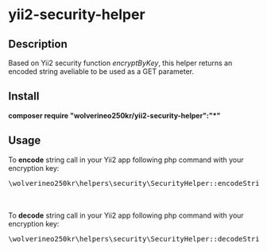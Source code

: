 # yii2-security-helper
<p>
<h2>Description</h2>
Based on Yii2 security function <i>encryptByKey</i>, this helper returns an encoded string aveliable to be used as a GET parameter.
<h2>Install</h2>
<b>composer require "wolverineo250kr/yii2-security-helper":"*"</b>
<h2>Usage</h2>
To <b>encode</b> string call in your Yii2 app following php command with your encryption key:
<pre>
\wolverineo250kr\helpers\security\SecurityHelper::encodeStringByKey('Your string', 'yourKey');
</pre> 
<br/>
<br/>
To <b>decode</b> string call in your Yii2 app following php command with your encryption key:
<pre>
\wolverineo250kr\helpers\security\SecurityHelper::decodeStringByKey('5arqQR_W4GYzB5uIwNDUfDg4YTcyZjFiMzg3OTQwN2YzOTRjMTEzODlmODVjZjIxOGQ0ODUzZDNhNmEyODg3MDA3OGZiMzZkZDhkMGVhNjD9yDn2R8FySgjbfIzuISO3miPmWLSBFz7f0wWMbrNYRw', 'yourKey');
</pre> 